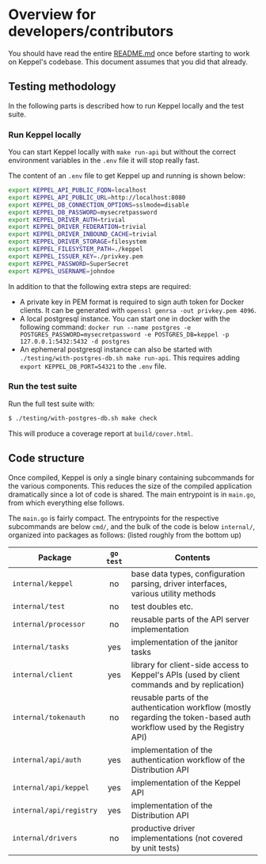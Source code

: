 <!--
SPDX-FileCopyrightText: 2025 SAP SE

SPDX-License-Identifier: Apache-2.0
-->

# Overview for developers/contributors

You should have read the entire [README.md](./README.md) once before starting
to work on Keppel's codebase. This document assumes that you did that already.

## Testing methodology

In the following parts is described how to run Keppel locally and the test suite.

### Run Keppel locally

You can start Keppel locally with `make run-api` but without the correct environment variables in the `.env` file it will stop really fast.

The content of an `.env` file to get Keppel up and running is shown below:

```bash
export KEPPEL_API_PUBLIC_FQDN=localhost
export KEPPEL_API_PUBLIC_URL=http://localhost:8080
export KEPPEL_DB_CONNECTION_OPTIONS=sslmode=disable
export KEPPEL_DB_PASSWORD=mysecretpassword
export KEPPEL_DRIVER_AUTH=trivial
export KEPPEL_DRIVER_FEDERATION=trivial
export KEPPEL_DRIVER_INBOUND_CACHE=trivial
export KEPPEL_DRIVER_STORAGE=filesystem
export KEPPEL_FILESYSTEM_PATH=./keppel
export KEPPEL_ISSUER_KEY=./privkey.pem
export KEPPEL_PASSWORD=SuperSecret
export KEPPEL_USERNAME=johndoe
```

In addition to that the following extra steps are required:
- A private key in PEM format is required to sign auth token for Docker clients. It can be generated with `openssl genrsa -out privkey.pem 4096`.
- A local postgresql instance. You can start one in docker with the following command: `docker run --name postgres -e POSTGRES_PASSWORD=mysecretpassword -e POSTGRES_DB=keppel -p 127.0.0.1:5432:5432 -d postgres`
- An ephemeral postgresql instance can also be started with `./testing/with-postgres-db.sh make run-api`. This requires adding `export KEPPEL_DB_PORT=54321` to the `.env` file.

### Run the test suite

Run the full test suite with:

```sh
$ ./testing/with-postgres-db.sh make check
```

This will produce a coverage report at `build/cover.html`.

## Code structure

Once compiled, Keppel is only a single binary containing subcommands for the various components. This reduces the size of
the compiled application dramatically since a lot of code is shared. The main entrypoint is in `main.go`, from which
everything else follows.

The `main.go` is fairly compact. The entrypoints for the respective subcommands are below `cmd/`, and the bulk of the
code is below `internal/`, organized into packages as follows: (listed roughly from the bottom up)

| Package | `go test` | Contents |
| --- | :---: | --- |
| `internal/keppel` | no | base data types, configuration parsing, driver interfaces, various utility methods |
| `internal/test` | no | test doubles etc. |
| `internal/processor` | no | reusable parts of the API server implementation |
| `internal/tasks` | yes | implementation of the janitor tasks |
| `internal/client` | yes | library for client-side access to Keppel's APIs (used by client commands and by replication) |
| `internal/tokenauth` | no | reusable parts of the authentication workflow (mostly regarding the token-based auth workflow used by the Registry API) |
| `internal/api/auth` | yes | implementation of the authentication workflow of the Distribution API |
| `internal/api/keppel` | yes | implementation of the Keppel API |
| `internal/api/registry` | yes | implementation of the Distribution API |
| `internal/drivers` | no | productive driver implementations (not covered by unit tests) |
